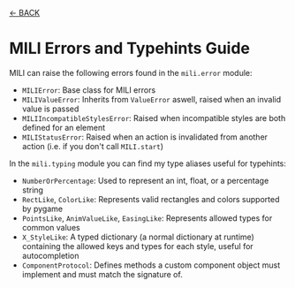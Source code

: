 [<- BACK](https://github.com/damusss/mili/blob/main/guide/guide.md)

# MILI Errors and Typehints Guide

MILI can raise the following errors found in the `mili.error` module:

- `MILIError`: Base class for MILI errors
- `MILIValueError`: Inherits from `ValueError` aswell, raised when an invalid value is passed
- `MILIIncompatibleStylesError`: Raised when incompatible styles are both defined for an element
- `MILIStatusError`: Raised when an action is invalidated from another action (i.e. if you don't call `MILI.start`)

In the `mili.typing` module you can find my type aliases useful for typehints:

- `NumberOrPercentage`: Used to represent an int, float, or a percentage string
- `RectLike`, `ColorLike`: Represents valid rectangles and colors supported by pygame
- `PointsLike`, `AnimValueLike`, `EasingLike`: Represents allowed types for common values
- `X_StyleLike`: A typed dictionary (a normal dictionary at runtime) containing the allowed keys and types for each style, useful for autocompletion
- `ComponentProtocol`: Defines methods a custom component object must implement and must match the signature of.
